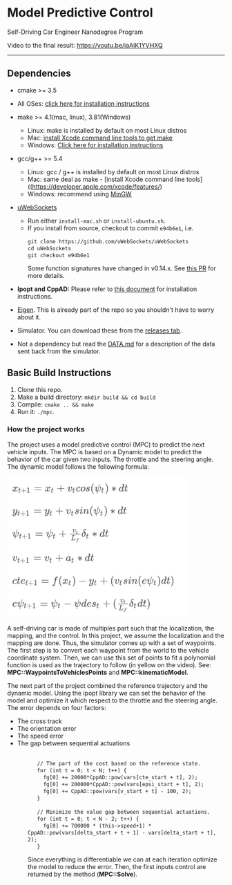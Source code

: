 # Model Predictive Control
Self-Driving Car Engineer Nanodegree Program

Video to the final result: <a href="https://youtu.be/iaAlK1YVHXQ">https://youtu.be/iaAlK1YVHXQ</a>

---

## Dependencies

* cmake >= 3.5
 * All OSes: [click here for installation instructions](https://cmake.org/install/)
* make >= 4.1(mac, linux), 3.81(Windows)
  * Linux: make is installed by default on most Linux distros
  * Mac: [install Xcode command line tools to get make](https://developer.apple.com/xcode/features/)
  * Windows: [Click here for installation instructions](http://gnuwin32.sourceforge.net/packages/make.htm)
* gcc/g++ >= 5.4
  * Linux: gcc / g++ is installed by default on most Linux distros
  * Mac: same deal as make - [install Xcode command line tools]((https://developer.apple.com/xcode/features/)
  * Windows: recommend using [MinGW](http://www.mingw.org/)
* [uWebSockets](https://github.com/uWebSockets/uWebSockets)
  * Run either `install-mac.sh` or `install-ubuntu.sh`.
  * If you install from source, checkout to commit `e94b6e1`, i.e.
    ```
    git clone https://github.com/uWebSockets/uWebSockets
    cd uWebSockets
    git checkout e94b6e1
    ```
    Some function signatures have changed in v0.14.x. See [this PR](https://github.com/udacity/CarND-MPC-Project/pull/3) for more details.

* **Ipopt and CppAD:** Please refer to [this document](https://github.com/udacity/CarND-MPC-Project/blob/master/install_Ipopt_CppAD.md) for installation instructions.
* [Eigen](http://eigen.tuxfamily.org/index.php?title=Main_Page). This is already part of the repo so you shouldn't have to worry about it.
* Simulator. You can download these from the [releases tab](https://github.com/udacity/self-driving-car-sim/releases).
* Not a dependency but read the [DATA.md](./DATA.md) for a description of the data sent back from the simulator.


## Basic Build Instructions

1. Clone this repo.
2. Make a build directory: `mkdir build && cd build`
3. Compile: `cmake .. && make`
4. Run it: `./mpc`.

### How the project works

The project uses a model predictive control (MPC) to predict the next vehicle inputs. The MPC is based on a  Dynamic model to predict the behavior of the car given two inputs. The throttle and the steering angle. The dynamic model follows the following formula:

<img src="img/formulas.png" />

A self-driving car is made of multiples part such that the localization, the mapping, and the control. In this project, we assume the localization and the mapping are done. Thus, the simulator comes up with a set of waypoints. The first step is to convert each waypoint from the world to the vehicle coordinate system. Then, we can use this set of points to fit a polynomial function is used as the trajectory to follow (in yellow on the video). See: <b>MPC::WaypointsToVehiclesPoints</b> and <b>MPC::kinematicModel</b>.

The next part of the project combined the reference trajectory and the dynamic model. Using the ipopt library we can set the behavior of the model and optimize it which respect to the throttle and the steering angle. The error depends on four factors:
<ul>
 <li>The cross track</li>
 <li>The orientation error</li>
 <li>The speed error</li>
 <li>The gap between sequential actuations</li>
<ul>
 
 ```[c++]
 
    // The part of the cost based on the reference state.
    for (int t = 0; t < N; t++) {
      fg[0] += 20000*CppAD::pow(vars[cte_start + t], 2);
      fg[0] += 200000*CppAD::pow(vars[epsi_start + t], 2);
      fg[0] += CppAD::pow(vars[v_start + t] - 100, 2);
    }

    // Minimize the value gap between sequential actuations.
    for (int t = 0; t < N - 2; t++) {
      fg[0] += 700000 * (this->speed+1) * CppAD::pow(vars[delta_start + t + 1] - vars[delta_start + t], 2);
    }
 ```

Since everything is differentiable we can at each iteration optimize the model to reduce the error. Then, the first inputs control are returned by the method (<b>MPC::Solve</b>).






